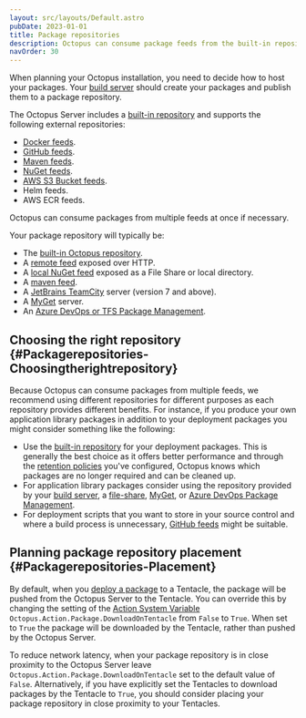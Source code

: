 ```yaml
---
layout: src/layouts/Default.astro
pubDate: 2023-01-01
title: Package repositories
description: Octopus can consume package feeds from the built-in repository, local and remote NuGet feeds, Maven, JetBrains TeamCity, MyGet and Azure DevOps or TFS Package Management.
navOrder: 30
---
```


When planning your Octopus installation, you need to decide how to host your packages. Your [build server](/docs/packaging-applications/build-servers/) should create your packages and publish them to a package repository.

The Octopus Server includes a [built-in repository](/docs/packaging-applications/package-repositories/built-in-repository/) and supports the following external repositories:

 - [Docker feeds](/docs/packaging-applications/package-repositories/docker-registries/).
 - [GitHub feeds](/docs/packaging-applications/package-repositories/github-feeds/).
 - [Maven feeds](/docs/packaging-applications/package-repositories/maven-feeds/).
 - [NuGet feeds](/docs/packaging-applications/package-repositories/nuget-feeds/).
 - [AWS S3 Bucket feeds](/docs/packaging-applications/package-repositories/s3-feeds/).
 - Helm feeds.
 - AWS ECR feeds.
 
Octopus can consume packages from multiple feeds at once if necessary.

Your package repository will typically be:

- The [built-in Octopus repository](/docs/packaging-applications/package-repositories/built-in-repository/).
- A [remote feed](http://docs.nuget.org/docs/creating-packages/hosting-your-own-nuget-feeds#Creating_Remote_Feeds) exposed over HTTP.
- A [local NuGet feed](http://docs.nuget.org/docs/creating-packages/hosting-your-own-nuget-feeds#Creating_Local_Feeds) exposed as a File Share or local directory.
- A [maven feed](/docs/packaging-applications/package-repositories/maven-feeds/).
- A [JetBrains TeamCity](http://blogs.jetbrains.com/dotnet/2011/08/native-nuget-support-in-teamcity/) server (version 7 and above).
- A [MyGet](http://www.myget.org/) server.
- An [Azure DevOps or TFS Package Management](/docs/packaging-applications/package-repositories/guides/nuget-repositories/tfs-azure-devops/).

## Choosing the right repository {#Packagerepositories-Choosingtherightrepository}

Because Octopus can consume packages from multiple feeds, we recommend using different repositories for different  purposes as each repository provides different benefits. For instance, if you produce your own application library packages in addition to your deployment packages you might consider something like the following:

- Use the [built-in repository](/docs/packaging-applications/package-repositories/built-in-repository/index/) for your deployment packages. This is generally the best choice as it offers better performance and through the [retention policies](/docs/administration/retention-policies/) you've configured, Octopus knows which packages are no longer required and can be cleaned up.
- For application library packages consider using the repository provided by your [build server](/docs/packaging-applications/build-servers/), a [file-share](http://docs.nuget.org/docs/creating-packages/hosting-your-own-nuget-feeds#Creating_Local_Feeds), [MyGet](http://www.myget.org/ "MyGet"), or [Azure DevOps Package Management](https://www.visualstudio.com/en-us/docs/package/overview).
- For deployment scripts that you want to store in your source control and where a build process is unnecessary, [GitHub feeds](/docs/packaging-applications/package-repositories/github-feeds/) might be suitable.

## Planning package repository placement {#Packagerepositories-Placement}

By default, when you [deploy a package](/docs/deployments/packages/) to a Tentacle, the package will be pushed from the Octopus Server to the Tentacle. You can override this by changing the setting of the [Action System Variable](/docs/projects/variables/system-variables.md#Systemvariables-Action) `Octopus.Action.Package.DownloadOnTentacle` from `False` to `True`. When set to `True` the package will be downloaded by the Tentacle, rather than pushed by the Octopus Server.

To reduce network latency, when your package repository is in close proximity to the Octopus Server leave `Octopus.Action.Package.DownloadOnTentacle` set to the default value of `False`. Alternatively, if you have explicitly set the Tentacles to download packages by the Tentacle to `True`, you should consider placing your package repository in close proximity to your Tentacles.
